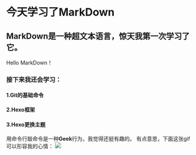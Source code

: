 # **今天学习了MarkDown**
## MarkDown是一种超文本语言，惊天我第一次学习了它。
Hello MarkDown！
### 接下来我还会学习：
#### 1.Git的基础命令
#### 2.Hexo框架
#### 3.Hexo更换主题
 用命令行敲命令是一种**Geek**行为，我觉得还挺有趣的。
 有点意思，下面这张gif可以形容我的心情：
![](https://qgt-style.oss-cn-hangzhou.aliyuncs.com/newcoursep4/g1/g1-2-2/tenor.gif)
